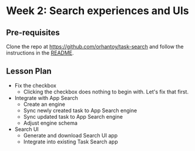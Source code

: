 # Week 2: Search experiences and UIs

## Pre-requisites

Clone the repo at https://github.com/orhantoy/task-search and follow the instructions in the [README](https://github.com/orhantoy/task-search#readme).

## Lesson Plan

- Fix the checkbox
  - Clicking the checkbox does nothing to begin with. Let's fix that first.
- Integrate with App Search
  - Create an engine
  - Sync newly created task to App Search engine
  - Sync updated task to App Search engine
  - Adjust engine schema
- Search UI
  - Generate and download Search UI app
  - Integrate into existing Task Search app
